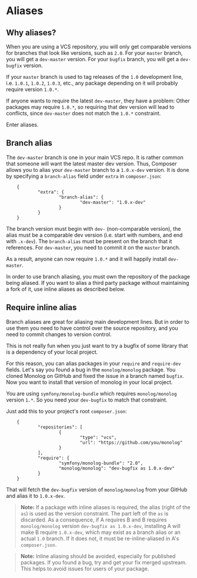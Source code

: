 <!--
		tagline: Alias branch names to versions
-->

# Aliases

## Why aliases?

When you are using a VCS repository, you will only get comparable versions for
branches that look like versions, such as `2.0`. For your `master` branch, you
will get a `dev-master` version. For your `bugfix` branch, you will get a
`dev-bugfix` version.

If your `master` branch is used to tag releases of the `1.0` development line,
i.e. `1.0.1`, `1.0.2`, `1.0.3`, etc., any package depending on it will
probably require version `1.0.*`.

If anyone wants to require the latest `dev-master`, they have a problem: Other
packages may require `1.0.*`, so requiring that dev version will lead to
conflicts, since `dev-master` does not match the `1.0.*` constraint.

Enter aliases.

## Branch alias

The `dev-master` branch is one in your main VCS repo. It is rather common that
someone will want the latest master dev version. Thus, Composer allows you to
alias your `dev-master` branch to a `1.0.x-dev` version. It is done by
specifying a `branch-alias` field under `extra` in `composer.json`:

		{
				"extra": {
						"branch-alias": {
								"dev-master": "1.0.x-dev"
						}
				}
		}

The branch version must begin with `dev-` (non-comparable version), the alias
must be a comparable dev version (i.e. start with numbers, and end with
`.x-dev`). The `branch-alias` must be present on the branch that it references.
For `dev-master`, you need to commit it on the `master` branch.

As a result, anyone can now require `1.0.*` and it will happily install
`dev-master`.

In order to use branch aliasing, you must own the repository of the package
being aliased. If you want to alias a third party package without maintaining
a fork of it, use inline aliases as described below.

## Require inline alias

Branch aliases are great for aliasing main development lines. But in order to
use them you need to have control over the source repository, and you need to
commit changes to version control.

This is not really fun when you just want to try a bugfix of some library that
is a dependency of your local project.

For this reason, you can alias packages in your `require` and `require-dev`
fields. Let's say you found a bug in the `monolog/monolog` package. You cloned
Monolog on GitHub and fixed the issue in a branch named `bugfix`. Now you want
to install that version of monolog in your local project.

You are using `symfony/monolog-bundle` which requires `monolog/monolog` version
`1.*`. So you need your `dev-bugfix` to match that constraint.

Just add this to your project's root `composer.json`:

		{
				"repositories": [
						{
								"type": "vcs",
								"url": "https://github.com/you/monolog"
						}
				],
				"require": {
						"symfony/monolog-bundle": "2.0",
						"monolog/monolog": "dev-bugfix as 1.0.x-dev"
				}
		}

That will fetch the `dev-bugfix` version of `monolog/monolog` from your GitHub
and alias it to `1.0.x-dev`.

> **Note:** If a package with inline aliases is required, the alias (right of
> the `as`) is used as the version constraint. The part left of the `as` is
> discarded. As a consequence, if A requires B and B requires `monolog/monolog`
> version `dev-bugfix as 1.0.x-dev`, installing A will make B require
> `1.0.x-dev`, which may exist as a branch alias or an actual `1.0` branch. If
> it does not, it must be re-inline-aliased in A's `composer.json`.

> **Note:** Inline aliasing should be avoided, especially for published
> packages. If you found a bug, try and get your fix merged upstream. This
> helps to avoid issues for users of your package.
